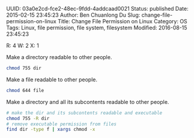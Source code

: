 UUID: 03a0e2cd-fce2-48ec-9fdd-4addcaad0021
Status: published
Date: 2015-02-15 23:45:23
Author: Ben Chuanlong Du
Slug: change-file-permission-on-linux
Title: Change File Permission on Linux
Category: OS
Tags: Linux, file permission, file system, filesystem
Modified: 2016-08-15 23:45:23

R: 4
W: 2
X: 1

Make a directory readable to other people.
```sh
chmod 755 dir  
```
Make a file readable to other people.
```sh
chmod 644 file 
```
Make a directory and all its subcontents readable to other people.
```sh
# make the dir and its subcontents readable and executable
chmod 755 -R dir
# remove executable permission from files
find dir -type f | xargs chmod -x
```
